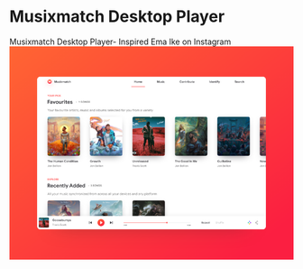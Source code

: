 # Musixmatch Desktop Player
Musixmatch Desktop Player- Inspired Ema Ike on Instagram
![Musixmatch Desktop Player](images/rsz_fav__dribbble.png)
